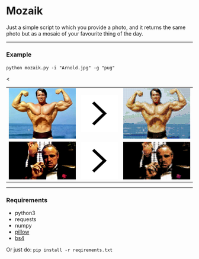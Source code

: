# Mozaik

Just a simple script to which you provide a photo, and it returns the same photo but as a mosaic of your favourite thing of the day.

------

### Example
`python mozaik.py -i "Arnold.jpg" -g "pug"`

<!-- 

<img src="original_images/Arnold2.jpg" alt="Arnold" width=40% align='left'/> 
<img src="example_images/right_arrow.svg" alt="ra" width=5% align='center'/> 
<img src="example_images/Arnold2_mozaikd.jpg" alt="Arnold_mozaik" width=55% align='right'/> 


<img src="original_images/Godfather.jpg" alt="Arnold" width=40% align='left'/> 
<img src="example_images/right_arrow.svg" alt="ra" width=5% align='center'/>  
<img src="example_images/Godfather_mozaikd.jpg" alt="Arnold_mozaik" width=55% align='right'/> 
 -->



<table>
<!-- <caption>2x2 images in a table</caption> -->
<<!-- colgroup>
<col width="20%" />
<col width="1%" />
<col width="80%" />
</colgroup> -->
<tbody>
<tr class="Input">
<td align="right"><img src="original_images/Arnold2.jpg" alt="" /></td>
<td align="center"><img src="example_images/r.png" alt="" /></td>
<td align="left"><img src="example_images/Arnold2_mozaikd.jpg" alt="" /></td>
</tr>
<tr class="Output">
<td align="right"><img src="original_images/Godfather.jpg" alt="" /></td>
<td align="center"><img src="example_images/r.png" alt="" /></td>
<td align="left"><img src="example_images/Godfather_mozaikd.jpg" alt="" /></td>
</tr>
</tbody>
</table>



------

### Requirements
- python3
- requests
- numpy
- [pillow](https://pillow.readthedocs.io/en/latest/)
- [bs4](https://www.crummy.com/software/BeautifulSoup/bs4/doc/)

Or just do:
`pip install -r reqirements.txt`